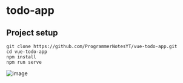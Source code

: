 # todo-app

## Project setup
```
git clone https://github.com/ProgrammerNotesYT/vue-todo-app.git
cd vue-todo-app
npm install
npm run serve
```

![image](https://github.com/richinhim/vue-todo-app-20230819/assets/3241845/0b10a1d6-d603-4e26-aae6-62b49b54da33)
